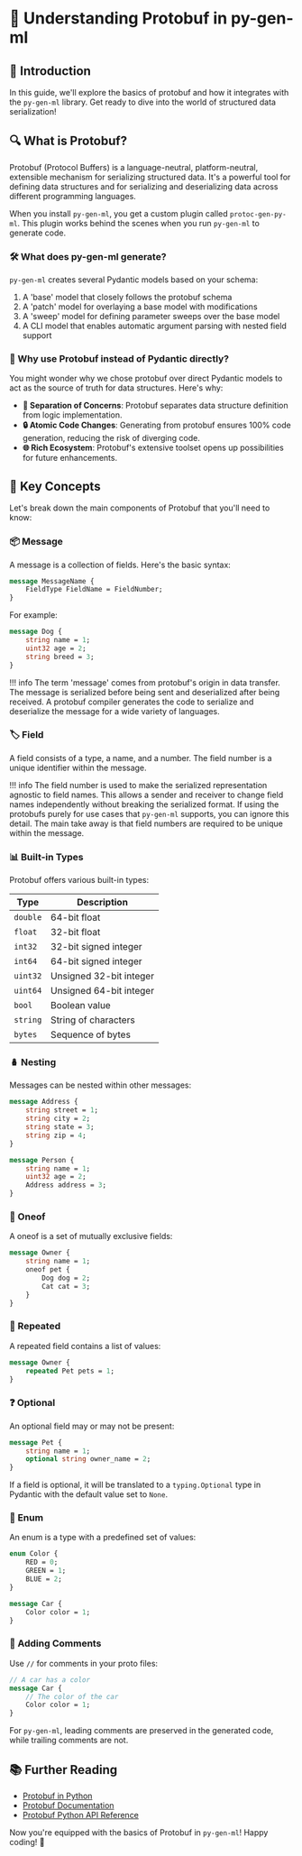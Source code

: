 # 🧠 Understanding Protobuf in py-gen-ml

## 🌟 Introduction

In this guide, we'll explore the basics of protobuf and how it integrates with the `py-gen-ml` library. Get ready to dive into the world of structured data serialization!

## 🔍 What is Protobuf?

Protobuf (Protocol Buffers) is a language-neutral, platform-neutral, extensible mechanism for serializing structured data. It's a powerful tool for defining data structures and for serializing and deserializing data across different programming languages.

When you install `py-gen-ml`, you get a custom plugin called `protoc-gen-py-ml`. This plugin works behind the scenes when you run `py-gen-ml` to generate code.

### 🛠️ What does py-gen-ml generate?
`py-gen-ml` creates several Pydantic models based on your schema:

1. A 'base' model that closely follows the protobuf schema
2. A 'patch' model for overlaying a base model with modifications
3. A 'sweep' model for defining parameter sweeps over the base model
4. A CLI model that enables automatic argument parsing with nested field support

### 🤔 Why use Protobuf instead of Pydantic directly?
You might wonder why we chose protobuf over direct Pydantic models to act as the source of truth for data structures. Here's why:

- **🧩 Separation of Concerns**: Protobuf separates data structure definition from logic implementation.
- **🔒 Atomic Code Changes**: Generating from protobuf ensures 100% code generation, reducing the risk of diverging code.
- **🌐 Rich Ecosystem**: Protobuf's extensive toolset opens up possibilities for future enhancements.

## 🧱 Key Concepts

Let's break down the main components of Protobuf that you'll need to know:

### 📦 Message
A message is a collection of fields. Here's the basic syntax:

```proto
message MessageName {
    FieldType FieldName = FieldNumber;
}
```

For example:

```proto
message Dog {
    string name = 1;
    uint32 age = 2;
    string breed = 3;
}
```

!!! info
    The term 'message' comes from protobuf's origin in data transfer. The message is serialized before being sent and deserialized after being received. A protobuf compiler generates the code to serialize and deserialize the message for a wide variety of languages.

### 🏷️ Field
A field consists of a type, a name, and a number. The field number is a unique identifier within the message.

!!! info
    The field number is used to make the serialized representation agnostic to field names. This allows a sender and receiver to change field names independently without breaking the serialized format. If using the protobufs purely for use cases that `py-gen-ml` supports, you can ignore this detail. The main take away is that field numbers are required to be unique within the message.

### 📊 Built-in Types
Protobuf offers various built-in types:

| Type | Description |
|------|-------------|
| `double` | 64-bit float |
| `float` | 32-bit float |
| `int32` | 32-bit signed integer |
| `int64` | 64-bit signed integer |
| `uint32` | Unsigned 32-bit integer |
| `uint64` | Unsigned 64-bit integer |
| `bool` | Boolean value |
| `string` | String of characters |
| `bytes` | Sequence of bytes |

### 🪆 Nesting
Messages can be nested within other messages:

```proto
message Address {
    string street = 1;
    string city = 2;
    string state = 3;
    string zip = 4;
}

message Person {
    string name = 1;
    uint32 age = 2;
    Address address = 3;
}
```

### 🔀 Oneof
A oneof is a set of mutually exclusive fields:

```proto
message Owner {
    string name = 1;
    oneof pet {
        Dog dog = 2;
        Cat cat = 3;
    }
}
```

### 🔁 Repeated
A repeated field contains a list of values:

```proto
message Owner {
    repeated Pet pets = 1;
}
```

### ❓ Optional
An optional field may or may not be present:

```proto
message Pet {
    string name = 1;
    optional string owner_name = 2;
}
```
If a field is optional, it will be translated to a `typing.Optional` type in Pydantic with the default value set to `None`.

### 🎨 Enum
An enum is a type with a predefined set of values:

```proto
enum Color {
    RED = 0;
    GREEN = 1;
    BLUE = 2;
}

message Car {
    Color color = 1;
}
```

### 💬 Adding Comments
Use `//` for comments in your proto files:

```proto
// A car has a color
message Car {
    // The color of the car
    Color color = 1;
}
```

For `py-gen-ml`, leading comments are preserved in the generated code, while trailing comments are not.

## 📚 Further Reading
- [Protobuf in Python](https://protobuf.dev/getting-started/pythontutorial/)
- [Protobuf Documentation](https://developers.google.com/protocol-buffers/docs/proto3)
- [Protobuf Python API Reference](https://googleapis.dev/python/protobuf/latest/)

Now you're equipped with the basics of Protobuf in `py-gen-ml`! Happy coding! 🚀
